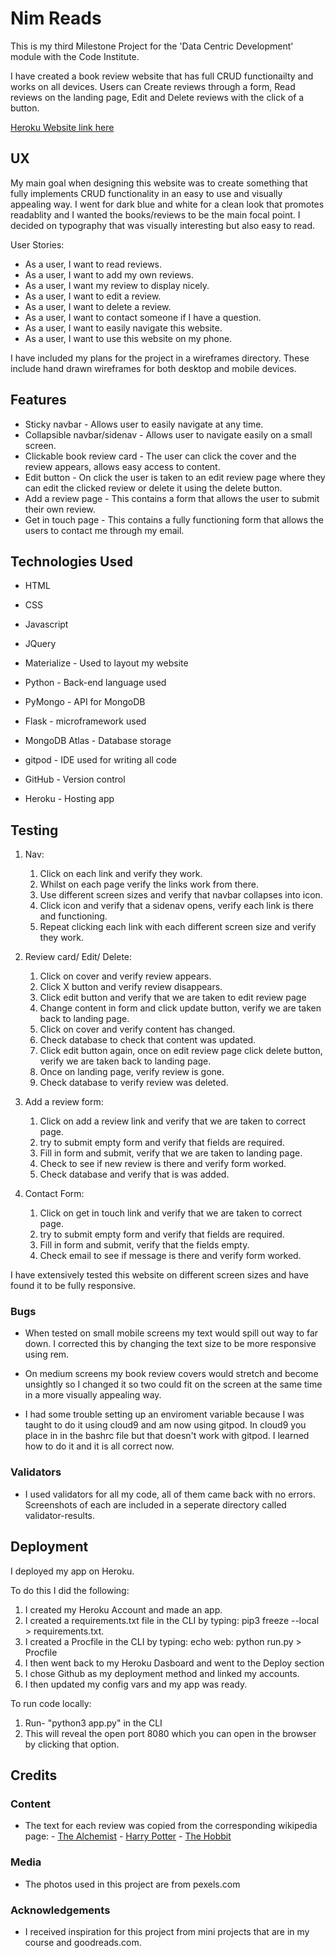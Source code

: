 # Nim Reads

This is my third Milestone Project for the 'Data Centric Development' module with the Code Institute.

I have created a book review website that has full CRUD functionailty and works on all devices. Users can Create reviews through a form, Read reviews on the landing page, Edit and Delete reviews with the click of a button.

[Heroku Website link here]() 
## UX
 
My main goal when designing this website was to create something that fully implements CRUD functionality in an easy to use and visually appealing way. I went for dark blue and white for a clean look that promotes readablity and I wanted the books/reviews to be the main focal point. I decided on typography that was visually interesting but also easy to read.   

User Stories:
- As a user, I want to read reviews.
- As a user, I want to add my own reviews.
- As a user, I want my review to display nicely.
- As a user, I want to edit a review.
- As a user, I want to delete a review.
- As a user, I want to contact someone if I have a question.
- As a user, I want to easily navigate this website.
- As a user, I want to use this website on my phone. 


I have included my plans for the project in a wireframes directory. These include hand drawn wireframes for both desktop and mobile devices.

## Features
 
- Sticky navbar - Allows user to easily navigate at any time.
- Collapsible navbar/sidenav - Allows user to navigate easily on a small screen.
- Clickable book review card - The user can click the cover and the review appears, allows easy access to content.
- Edit button - On click the user is taken to an edit review page where they can edit the clicked review or delete it using the delete button.
- Add a review page - This contains a form that allows the user to submit their own review.
- Get in touch page - This contains a fully functioning form that allows the users to contact me through my email.

## Technologies Used


- HTML
- CSS
- Javascript
- JQuery
- Materialize - Used to layout my website

- Python - Back-end language used
- PyMongo - API for MongoDB
- Flask - microframework used

- MongoDB Atlas - Database storage

- gitpod - IDE used for writing all code
- GitHub - Version control
- Heroku - Hosting app

## Testing

1. Nav:
   1. Click on each link and verify they work.
   2. Whilst on each page verify the links work from there.
   3. Use different screen sizes and verify that navbar collapses into icon.
   4. Click icon and verify that a sidenav opens, verify each link is there and functioning.
   4. Repeat clicking each link with each different screen size and verify they work. 

2. Review card/ Edit/ Delete:
    1. Click on cover and verify review appears.
    2. Click X button and verify review disappears.
    3. Click edit button and verify that we are taken to edit review page 
    4. Change content in form and click update button, verify we are taken back to landing page.
    5. Click on cover and verify content has changed.
    6. Check database to check that content was updated.
    7. Click edit button again, once on edit review page click delete button, verify we are taken back to landing page.
    8. Once on landing page, verify review is gone.
    9. Check database to verify review was deleted.

3. Add a review form:
   1. Click on add a review link and verify that we are taken to correct page.
   2. try to submit empty form and verify that fields are required.
   3. Fill in form and submit, verify that we are taken to landing page.
   4. Check to see if new review is there and verify form worked.
   5. Check database and verify that is was added.

4. Contact Form:
   1. Click on get in touch link and verify that we are taken to correct page.
   2. try to submit empty form and verify that fields are required.
   3. Fill in form and submit, verify that the fields empty.
   4. Check email to see if message is there and verify form worked.

I have extensively tested this website on different screen sizes and have found it to be fully responsive.



  ### Bugs

  - When tested on small mobile screens my text would spill out way to far down. I corrected this by changing the text size to be more responsive using rem.
  - On medium screens my book review covers would stretch and become unsightly so I changed it so two could fit on the screen at the same time in a more visually appealing way. 

  - I had some trouble setting up an enviroment variable because I was taught to do it using cloud9 and am now using gitpod. In cloud9 you place in in the bashrc file but that doesn't work with gitpod. I learned how to do it and it is all correct now.  


### Validators

  - I used validators for all my code, all of them came back with no errors. Screenshots of each are included in a seperate directory called validator-results.


## Deployment

I deployed my app on Heroku.

To do this I did the following:

1. I created my Heroku Account and made an app.
2. I created a requirements.txt file in the CLI by typing: pip3 freeze --local > requirements.txt.
3. I created a Procfile in the CLI by typing: echo web: python run.py > Procfile
4. I then went back to my Heroku Dasboard and went to the Deploy section
5. I chose Github as my deployment method and linked my accounts.
6. I then updated my config vars and my app was ready.


To run code locally:

1. Run- "python3 app.py" in the CLI 
2. This will reveal the open port 8080 which you can open in the browser by clicking that option. 

## Credits

### Content
- The text for each review was copied from the corresponding wikipedia page:
            - [The Alchemist](https://en.wikipedia.org/wiki/The_Alchemist_(novel))
            - [Harry Potter](https://en.wikipedia.org/wiki/Harry_Potter_and_the_Philosopher%27s_Stone)
            - [The Hobbit](https://en.wikipedia.org/wiki/The_Hobbit)

### Media
- The photos used in this project are from pexels.com

### Acknowledgements

- I received inspiration for this project from mini projects that are in my course and goodreads.com.
